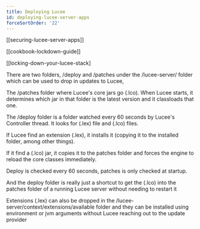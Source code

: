 ```yaml
---
title: Deploying Lucee
id: deploying-lucee-server-apps
forceSortOrder: '22'
---
```


[[securing-lucee-server-apps]]

[[cookbook-lockdown-guide]]

[[locking-down-your-lucee-stack]

There are two folders, /deploy and /patches under the /lucee-server/ folder which can be used to drop in updates to Lucee, 

The /patches folder where Lucee's core jars go (.lco).  When Lucee starts, it determines which jar in that folder is the latest version and it classloads that one.

The /deploy folder is a folder watched every 60 seconds by Lucee's Controller thread.  It looks for (.lex) file and (.lco) files.

If Lucee find an extension (.lex), it installs it (copying it to the installed folder, among other things).

If it find a (.lco) jar, it copies it to the patches folder and forces the engine to reload the core classes immediately.

Deploy is checked every 60 seconds, patches is only checked at startup.

And the deploy folder is really just a shortcut to get the (.lco) into the patches folder of a running Lucee server without needing to restart it

Extensions (.lex) can also be dropped in the /lucee-server/context/extensions/available folder and they can be installed using environment or jvm arguments without Lucee reaching out to the update provider
